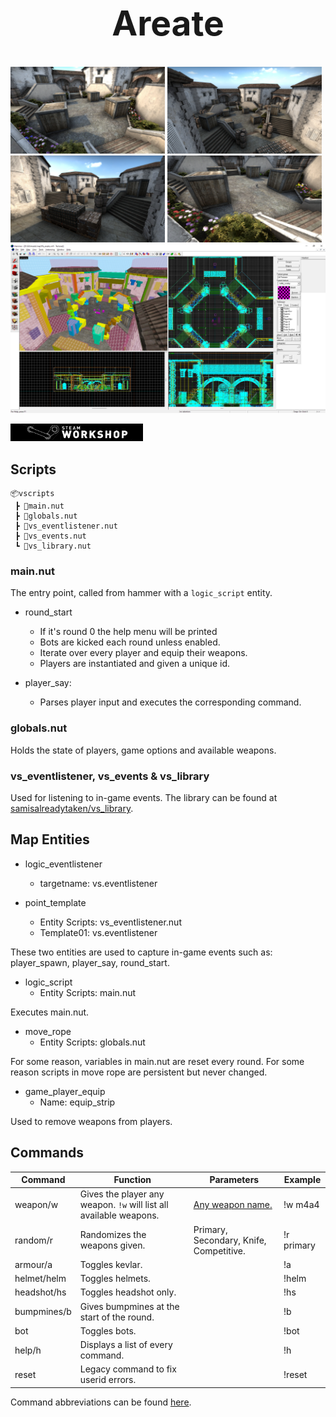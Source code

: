 <h1 align="center" style="font-size: 55px">Areate</h1>

<div align="center" style="display:inline">
      <img src="media/1-low.jpg" width="49%">
      <img src="media/2.jpg" width="49%">
</div>
<div align="center" style="display:inline">
      <img src="media/3.jpg" width="49%">
      <img src="media/4.jpg" width="49%">
</div>

<div align="center" style="display:inline">
      <img src="media/editor.jpg">
</div>

[![Workshop](media/workshop.png)](https://steamcommunity.com/sharedfiles/filedetails/?id=823181241)

## Scripts
```
📦vscripts
 ┣ 📜main.nut
 ┣ 📜globals.nut
 ┣ 📜vs_eventlistener.nut
 ┣ 📜vs_events.nut
 ┗ 📜vs_library.nut
 ```

### main.nut

The entry point, called from hammer with a `logic_script` entity.

- round_start
  - If it's round 0 the help menu will be printed
  - Bots are kicked each round unless enabled.
  - Iterate over every player and equip their weapons.
  - Players are instantiated and given a unique id.

- player_say:
  - Parses player input and executes the corresponding command.

### globals.nut

Holds the state of players, game options and available weapons.

### vs_eventlistener, vs_events & vs_library

Used for listening to in-game events.
The library can be found at [samisalreadytaken/vs_library](https://github.com/samisalreadytaken/vs_library).

## Map Entities

- logic_eventlistener
  - targetname: vs.eventlistener

- point_template
  - Entity Scripts: vs_eventlistener.nut
  - Template01: vs.eventlistener

These two entities are used to capture in-game events such as: player_spawn, player_say, round_start.

- logic_script
  - Entity Scripts: main.nut

Executes main.nut.

- move_rope
  - Entity Scripts: globals.nut

For some reason, variables in main.nut are reset every round. For some reason scripts in move rope are persistent but never changed.

- game_player_equip
  - Name: equip_strip

Used to remove weapons from players.

## Commands


| Command     | Function                                                           | Parameters                                 | Example    |
|-------------|--------------------------------------------------------------------|--------------------------------------------|------------|
| weapon/w    | Gives the player any weapon. `!w` will list all available weapons. | [Any weapon name.](vscripts/main.nut#L313) | !w m4a4    |
| random/r    | Randomizes the weapons given.                                      | Primary, Secondary, Knife, Competitive.    | !r primary |
| armour/a    | Toggles kevlar.                                                    |                                            | !a         |
| helmet/helm | Toggles helmets.                                                   |                                            | !helm      |
| headshot/hs | Toggles headshot only.                                             |                                            | !hs        |
| bumpmines/b | Gives bumpmines at the start of the round.                         |                                            | !b         |
| bot         | Toggles bots.                                                      |                                            | !bot       |
| help/h      | Displays a list of every command.                                  |                                            | !h         |
| reset       | Legacy command to fix userid errors.                               |                                            | !reset     |

Command abbreviations can be found [here](vscripts/main.nut#L96).
